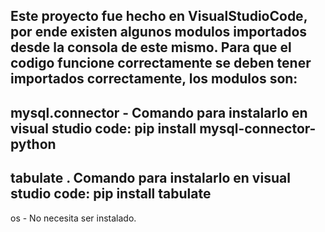 Este proyecto fue hecho en VisualStudioCode, por ende existen algunos modulos importados desde la consola de este mismo.
Para que el codigo funcione correctamente se deben tener importados correctamente, los modulos son:
---------------------------------------------------------------------------------------------------
mysql.connector - Comando para instalarlo en visual studio code: pip install mysql-connector-python
------------------------------------------------------------------------------
tabulate . Comando para instalarlo en visual studio code: pip install tabulate
---------------------------------
os - No necesita ser instalado.
